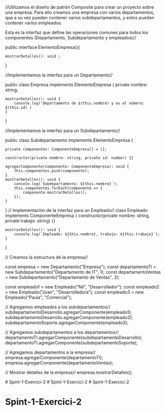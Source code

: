 //Utilizamos el diseño de patrón Composite para crear un proyecto sobre una empresa. Para ello creamos una empresa con varios departamentos, que a su vez pueden contener varios subdepartamentos, y estos pueden contener varios empleados.

Esta es la interfaz que define las operaciones comunes para todos los componentes (Departamento, Subdepartamento y empleados)//

public interface ElementoEmpresa(){

    mostrarDetalles(): void ;
}

//Implementamos la interfaz para un Departamento//

public class Empresa implements ElementoEmpresa {
    private nombre: string;
    
    mostrarDetalles(): void {
        console.log('Departamento de $(this.nombre) y es el número: $(this.id) )
    }
}

//Implementamos la interfaz para un Subdepartamento//

public class Subdepartamento implements ElementoEmpresa {

    private componentes: ComponenteEmpresa[] = [];

    constructor(private nombre: string, private id: number) {}

    agregarComponente(componente: ComponenteEmpresa): void {
        this.componentes.push(componente);
    }
    mostrarDetalles(): void {
        console.log(`Subdepartamento: ${this.nombre}`);
        this.componentes.forEach(componente => {
            componente.mostrarDetalles();
        });
    }
}
// Implementación de la interfaz para un Empleado//
class Empleado implements ComponenteEmpresa {
    constructor(private nombre: string, private trabajo: string) {}

    mostrarDetalles(): void {
        console.log(`Empleado: ${this.nombre}, trabajo: ${this.trabajo}`);
    }
}

// Creamos  la estructura de la empresa//

const empresa = new Departamento("Empresa");
const departamentoTI = new Subdepartamento("Departamento de IT", 1);
const departamentoVentas = new Subdepartamento("Departamento de Ventas", 2);

const empleado1 = new Empleado("Nil", "Desarrollador");
const empleado2 = new Empleado("Joan", "Desarrolladora");
const empleado3 = new Empleado("Paula", "Comercial");

// Agregamos empleados a los subdepartamentos//
subdepartamentoDesarrollo.agregarComponente(empleado1);
subdepartamentoDesarrollo.agregarComponente(empleado2);
subdepartamentoSoporte.agregarComponente(empleado3);

// Agregamos subdepartamentos a los departamentos//
departamentoTI.agregarComponente(subdepartamentoDesarrollo);
departamentoTI.agregarComponente(subdepartamentoSoporte);

// Agregamos departamentos a la empresa//
empresa.agregarComponente(departamentoTI);
empresa.agregarComponente(departamentoVentas);

// Mostrar detalles de la empresa//
empresa.mostrarDetalles();





#   S p i n t - 1 - E x e r c i c i - 2  
 #   S p i n t - 1 - E x e r c i c i - 2  
 # Spint-1-Exercici-2
# Spint-1-Exercici-2
